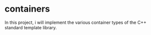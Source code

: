 # containers
In this project, i will implement the various container types of the C++ standard template library.
